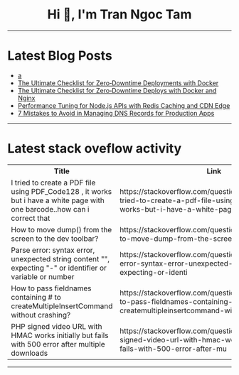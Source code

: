 <h1 align="center">Hi 👋, I'm Tran Ngoc Tam</h1>

---

# Latest Blog Posts 
<!-- BLOG-POST-LIST:START -->
- [a](https://dev.to/trang_khanh_1a4456cf74e34/a-2inf)
- [The Ultimate Checklist for Zero‑Downtime Deployments with Docker](https://dev.to/ramer_lacida_2b58cbe46bc8/the-ultimate-checklist-for-zero-downtime-deployments-with-docker-3mk5)
- [The Ultimate Checklist for Zero‑Downtime Deploys with Docker and Nginx](https://dev.to/ramer_lacida_2b58cbe46bc8/the-ultimate-checklist-for-zero-downtime-deploys-with-docker-and-nginx-431h)
- [Performance Tuning for Node.js APIs with Redis Caching and CDN Edge](https://dev.to/ramer_lacida_2b58cbe46bc8/performance-tuning-for-nodejs-apis-with-redis-caching-and-cdn-edge-5be9)
- [7 Mistakes to Avoid in Managing DNS Records for Production Apps](https://dev.to/ramer_lacida_2b58cbe46bc8/7-mistakes-to-avoid-in-managing-dns-records-for-production-apps-kn)
<!-- BLOG-POST-LIST:END -->

---

# Latest stack oveflow activity
<table>
  <tr><th>Title</th><th>Link</th></tr>
  <!-- STACKOVERFLOW:START --><tr><td>I tried to create a PDF file using PDF_Code128 , it works but i have a white page with one barcode..how can i correct that</td><td>https://stackoverflow.com/questions/79769216/i-tried-to-create-a-pdf-file-using-pdf-code128-it-works-but-i-have-a-white-pag</td></tr><tr><td>How to move dump&lpar;&rpar; from the screen to the dev toolbar?</td><td>https://stackoverflow.com/questions/79769200/how-to-move-dump-from-the-screen-to-the-dev-toolbar</td></tr><tr><td>Parse error: syntax error, unexpected string content &quot;&quot;, expecting &quot;-&quot; or identifier or variable or number</td><td>https://stackoverflow.com/questions/79769029/parse-error-syntax-error-unexpected-string-content-expecting-or-identi</td></tr><tr><td>How to pass fieldnames containing # to createMultipleInsertCommand without crashing?</td><td>https://stackoverflow.com/questions/79768985/how-to-pass-fieldnames-containing-to-createmultipleinsertcommand-without-crash</td></tr><tr><td>PHP signed video URL with HMAC works initially but fails with 500 error after multiple downloads</td><td>https://stackoverflow.com/questions/79768961/php-signed-video-url-with-hmac-works-initially-but-fails-with-500-error-after-mu</td></tr><!-- STACKOVERFLOW:END -->
</table>

---


